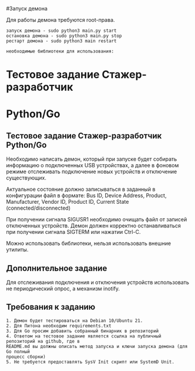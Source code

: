 #Запуск демона

Для работы демона требуются root-права.
```
запуск демона - sudo python3 main.py start
остановка демона - sudo python3 main.py stop
рестарт демона - sudo python3 main restart

необходимые библиотеки для использования:

```

# Тестовое задание Стажер-разработчик

# Python/Go

## Тестовое задание Стажер-разработчик Python/Go

Необходимо написать демон, который при запуске будет собирать информацию о подключенных
USB устройствах, а далее в фоновом режиме отслеживать подключение новых устройств и
отключение существующих.

Актуальное состояние должно записываться в заданный в конфигурации файл в формате:
Bus ID, Device Address, Product, Manufacturer, Vendor ID, Product ID, Current State
(connected/disconnected)

При получении сигнала SIGUSR1 необходимо очищать файл от записей отключенных устройств.
Демон должен корректно останавливаться при получении сигнала SIGTERM или нажатии Ctrl-C.

Можно использовать библиотеки, нельзя использовать внешние утилиты.

## Дополнительное задание

Для отслеживания подключения и отключения устройств использовать не периодический опрос, а
механизм inotify.

## Требования к заданию

```
1. Демон будет тестироваться на Debian 10/Ubuntu 21.
2. Для Питона необходим requirements.txt
3. Для Go просим добавить собранный бинарник в репозиторий
4. Ответом на тестовое задание является ссылка на публичный репозиторий на github, где в
README.md вы должны описать метод запуска и ключи запуска демона (для Go полный
процесс сборки)
5. Не требуется предоставлять SysV Init скрипт или SystemD Unit.
```

